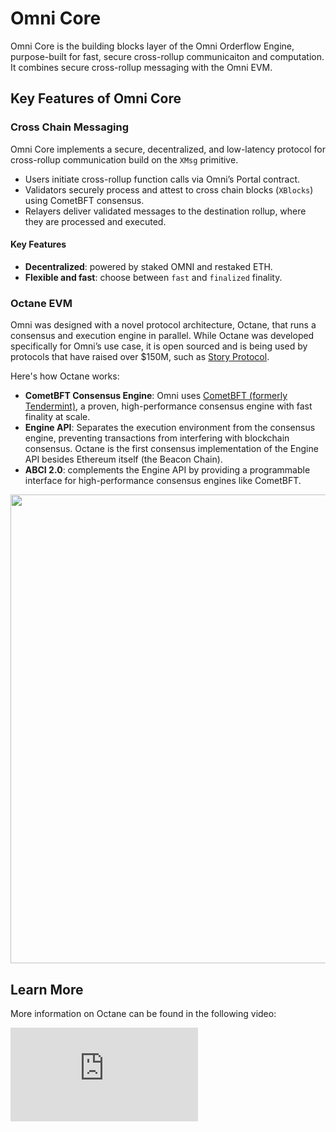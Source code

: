 # Omni Core

Omni Core is the building blocks layer of the Omni Orderflow Engine, purpose-built for fast, secure cross-rollup communicaiton and computation. It combines secure cross-rollup messaging with the Omni EVM.

## Key Features of Omni Core

### Cross Chain Messaging

Omni Core implements a secure, decentralized, and low-latency protocol for cross-rollup communication build on the `XMsg` primitive.

- Users initiate cross-rollup function calls via Omni’s Portal contract.
- Validators securely process and attest to cross chain blocks (`XBlocks`) using CometBFT consensus.
- Relayers deliver validated messages to the destination rollup, where they are processed and executed.

#### Key Features

- **Decentralized**: powered by staked OMNI and restaked ETH.
- **Flexible and fast**: choose between `fast` and `finalized` finality.

### Octane EVM

Omni was designed with a novel protocol architecture, Octane, that runs a consensus and execution engine in parallel. While Octane was developed specifically for Omni’s use case, it is open sourced and is being used by protocols that have raised over $150M, such as [Story Protocol](https://www.story.foundation/).

Here's how Octane works:

- **CometBFT Consensus Engine**: Omni uses [CometBFT (formerly Tendermint)](https://docs.cometbft.com/v0.38/), a proven, high-performance consensus engine with fast finality at scale.
- **Engine API**: Separates the execution environment from the consensus engine, preventing transactions from interfering with blockchain consensus. Octane is the first consensus implementation of the Engine API besides Ethereum itself (the Beacon Chain).
- **ABCI 2.0**: complements the Engine API by providing a programmable interface for high-performance consensus engines like CometBFT.

<img src="/img/octane_architecture.jpg" width="750px"/>

## Learn More

More information on Octane can be found in the following video:

<div style={{ position: 'relative', paddingBottom: '56.25%', height: 0, overflow: 'hidden', maxWidth: '100%', }}>
  <iframe
    src="https://www.youtube.com/embed/hrGgvypAMvA"
    style={{ position: 'absolute', top: 0, left: 0, width: '80%', height: '80%' }}
    frameBorder="0"
    allow="accelerometer; autoplay; clipboard-write; encrypted-media; gyroscope; picture-in-picture"
    allowFullScreen
  ></iframe>
</div>
